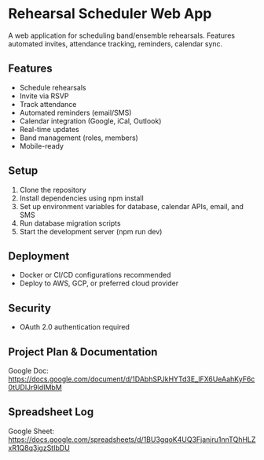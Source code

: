 # Rehearsal Scheduler Web App

A web application for scheduling band/ensemble rehearsals. Features automated invites, attendance tracking, reminders, calendar sync.

## Features
- Schedule rehearsals
- Invite via RSVP
- Track attendance
- Automated reminders (email/SMS)
- Calendar integration (Google, iCal, Outlook)
- Real-time updates
- Band management (roles, members)
- Mobile-ready

## Setup
1. Clone the repository
2. Install dependencies using npm install
3. Set up environment variables for database, calendar APIs, email, and SMS
4. Run database migration scripts
5. Start the development server (npm run dev)

## Deployment
- Docker or CI/CD configurations recommended
- Deploy to AWS, GCP, or preferred cloud provider

## Security
- OAuth 2.0 authentication required

## Project Plan & Documentation
Google Doc: https://docs.google.com/document/d/1DAbhSPJkHYTd3E_lFX6UeAahKyF6c0tUDlJr9ldIMbM

## Spreadsheet Log
Google Sheet: https://docs.google.com/spreadsheets/d/1BU3gqoK4UQ3Fjanjru1nnTQhHLZxR1Q8q3jgzStIbDU
